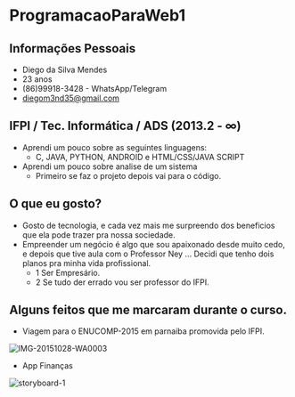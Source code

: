 # ProgramacaoParaWeb1

## Informações Pessoais
- Diego da Silva Mendes
- 23 anos
- (86)99918-3428 - WhatsApp/Telegram
- diegom3nd35@gmail.com

## IFPI / Tec. Informática / ADS (2013.2 -  ∞)
- Aprendi um pouco sobre as seguintes linguagens:
  - C, JAVA, PYTHON, ANDROID e HTML/CSS/JAVA SCRIPT 
- Aprendi um pouco sobre analise de um sistema
  - Primeiro se faz o projeto depois vai para o código.   

## O que eu gosto?
- Gosto de tecnologia, e cada vez mais me surpreendo dos beneficios que ela pode trazer pra nossa sociedade.
- Empreender um negócio é algo que sou apaixonado desde muito cedo, e depois que tive aula com o Professor Ney ... Decidi que tenho dois planos pra minha vida profissional.
  - 1 Ser Empresário.
  - 2 Se tudo der errado vou ser professor do IFPI.
  
## Alguns feitos que me marcaram durante o curso.
- Viagem para o ENUCOMP-2015 em parnaiba promovida pelo IFPI.

![IMG-20151028-WA0003](https://user-images.githubusercontent.com/33493260/54568969-0056a800-49b8-11e9-8910-73e9eac20930.jpg)


- App Finanças

![storyboard-1](https://user-images.githubusercontent.com/33493260/52680050-4aaeba00-2f1e-11e9-84f5-7489cc6cb98b.jpg)

